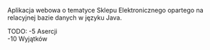 Aplikacja webowa o tematyce Sklepu Elektronicznego opartego na relacyjnej bazie danych w języku Java.


TODO:
-5 Asercji<br/>
-10 Wyjątków
